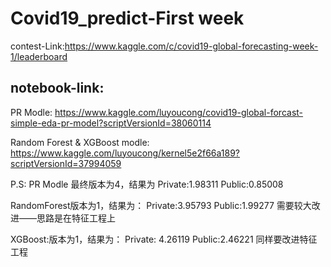 # Covid19_predict-First week
contest-Link:https://www.kaggle.com/c/covid19-global-forecasting-week-1/leaderboard
## notebook-link:
  PR Modle: https://www.kaggle.com/luyoucong/covid19-global-forcast-simple-eda-pr-model?scriptVersionId=38060114
 
 Random Forest & XGBoost modle: https://www.kaggle.com/luyoucong/kernel5e2f66a189?scriptVersionId=37994059
  
  P.S: PR Modle 最终版本为4，结果为
 Private:1.98311 Public:0.85008
  
  RandomForest版本为1，结果为：
   Private:3.95793 Public:1.99277 需要较大改进——思路是在特征工程上
    
  XGBoost:版本为1，结果为：
Private: 4.26119  Public:2.46221   同样要改进特征工程
